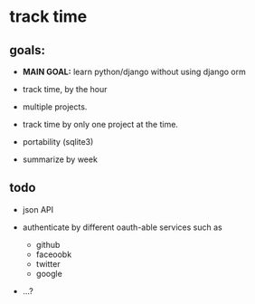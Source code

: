 # track time

## goals:

- **MAIN GOAL:** learn python/django without using django orm

- track time, by the hour

- multiple projects.

- track time by only one project at the time.

- portability (sqlite3)

- summarize by week


## todo

- json API

- authenticate by different oauth-able services such as
  - github
  - faceoobk
  - twitter
  - google

- ...?
